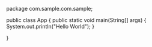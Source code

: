 package com.sample.com.sample;

public class App
{
   public static void main(String[] args)
     {
       System.out.println("Hello World");
     }

}
